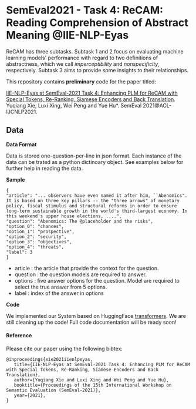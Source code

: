 # SemEval2021 - Task 4: ReCAM: Reading Comprehension of Abstract Meaning @IIE-NLP-Eyas

ReCAM has three subtasks. Subtask 1 and 2 focus on evaluating machine learning models' performance with regard to two definitions of abstractness, which we call *imperceptibility* and *nonspecificity*, respectively. Subtask 3 aims to provide some insights to their relationships.

This repository contains **preliminary** code for the paper titled:

[IIE-NLP-Eyas at SemEval-2021 Task 4: Enhancing PLM for ReCAM with Special Tokens, Re-Ranking, Siamese Encoders and Back Translation](https://arxiv.org/abs/2102.12777). Yuqiang Xie, Luxi Xing, Wei Peng and Yue Hu*. SemEval 2021@ACL-IJCNLP2021.

## Data

**Data Format**

Data is stored one-question-per-line in json format. Each instance of the data can be trated as a python dictinoary object. See examples below for further help in reading the data.


**Sample**

```
{
"article": "... observers have even named it after him, ``Abenomics". It is based on three key pillars -- the "three arrows" of monetary policy, fiscal stimulus and structural reforms in order to ensure long-term sustainable growth in the world's third-largest economy. In this weekend's upper house elections, ....",
"question": "Abenomics: The @placeholder and the risks",
"option_0": "chances",
"option_1": "prospective",
"option_2": "security",
"option_3": "objectives",
"option_4": "threats",
"label": 3
}
```

* article : the article that provide the context for the question.
* question : the question models are required to answer.
* options : five answer options for the question. Model are required to select the true answer from 5 options.
* label : index of the answer in options

**Code**

We implemented our System based on HuggingFace [transformers](https://github.com/huggingface/transformers).  We are still cleaning up the code! Full code documentation will be ready soon!

#### Reference

Please cite our paper using the following bibtex:

```
@inproceedings{xie2021iienlpeyas,
   title={IIE-NLP-Eyas at SemEval-2021 Task 4: Enhancing PLM for ReCAM with Special Tokens, Re-Ranking, Siamese Encoders and Back Translation},
   author={Yuqiang Xie and Luxi Xing and Wei Peng and Yue Hu},
   booktitle={Proceedings of the 15th International Workshop on Semantic Evaluation (SemEval-2021)},
   year={2021},
}
```


